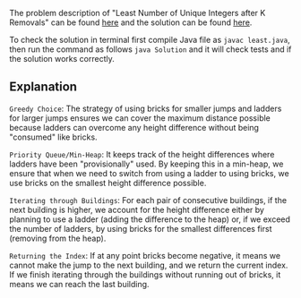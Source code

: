The problem description of "Least Number of Unique Integers after K Removals" can be found [here](https://leetcode.com/problems/least-number-of-unique-integers-after-k-removals/description/) and the solution can be found [here](https://github.com/aurimas13/LeetCode-HackerRank-MAANG/blob/main/LeetCode/Java%20Solutions/Least%20Number%20of%20Unique%20Integers%20after%20K%20Removals/least.java).

To check the solution in terminal first compile Java file as `javac least.java`, then run the command as follows `java Solution` and it will check tests and if the solution works correctly.

## Explanation

`Greedy Choice`: The strategy of using bricks for smaller jumps and ladders for larger jumps ensures we can cover the maximum distance possible because ladders can overcome any height difference without being "consumed" like bricks.

`Priority Queue/Min-Heap`: It keeps track of the height differences where ladders have been "provisionally" used. By keeping this in a min-heap, we ensure that when we need to switch from using a ladder to using bricks, we use bricks on the smallest height difference possible.

`Iterating through Buildings`: For each pair of consecutive buildings, if the next building is higher, we account for the height difference either by planning to use a ladder (adding the difference to the heap) or, if we exceed the number of ladders, by using bricks for the smallest differences first (removing from the heap).

`Returning the Index`: If at any point bricks become negative, it means we cannot make the jump to the next building, and we return the current index. If we finish iterating through the buildings without running out of bricks, it means we can reach the last building.